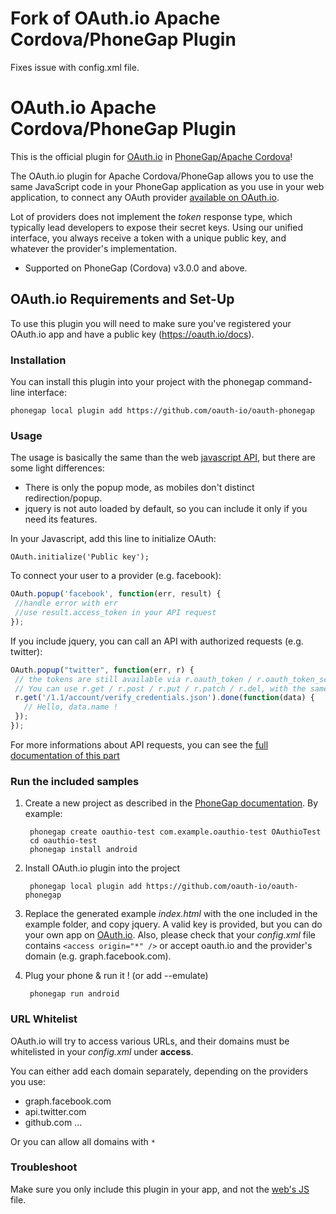 # Fork of OAuth.io Apache Cordova/PhoneGap Plugin
Fixes issue with config.xml file.

# OAuth.io Apache Cordova/PhoneGap Plugin

This is the official plugin for [OAuth.io](https://oauth.io) in [PhoneGap/Apache Cordova](http://incubator.apache.org/cordova/)!

The OAuth.io plugin for Apache Cordova/PhoneGap allows you to use the same JavaScript code in your PhoneGap application as you use in your web application, to connect any OAuth provider [available on OAuth.io](https://oauth.io/providers).

Lot of providers does not implement the _token_ response type, which typically lead developers to expose their secret keys. Using our unified interface, you always receive a token with a unique public key, and whatever the provider's implementation.

* Supported on PhoneGap (Cordova) v3.0.0 and above.


## OAuth.io Requirements and Set-Up

To use this plugin you will need to make sure you've registered your OAuth.io app and have a public key (https://oauth.io/docs).


### Installation

You can install this plugin into your project with the phonegap command-line interface:

	phonegap local plugin add https://github.com/oauth-io/oauth-phonegap


### Usage

The usage is basically the same than the web [javascript API](https://oauth.io/docs/api), but there are some light differences:

 - There is only the popup mode, as mobiles don't distinct redirection/popup.
 - jquery is not auto loaded by default, so you can include it only if you need its features.

In your Javascript, add this line to initialize OAuth:

	OAuth.initialize('Public key');

To connect your user to a provider (e.g. facebook):

 ```javascript
OAuth.popup('facebook', function(err, result) {
  //handle error with err
  //use result.access_token in your API request
});
 ```

If you include jquery, you can call an API with authorized requests (e.g. twitter):

 ```javascript
OAuth.popup("twitter", function(err, r) {
  // the tokens are still available via r.oauth_token / r.oauth_token_secret
  // You can use r.get / r.post / r.put / r.patch / r.del, with the same $.ajax options and syntax
  r.get('/1.1/account/verify_credentials.json').done(function(data) {
    // Hello, data.name !
  });
});
 ```

For more informations about API requests, you can see the [full documentation of this part](https://oauth.io/docs/requests)

### Run the included samples

1. Create a new project as described in the [PhoneGap documentation](http://docs.phonegap.com/en/edge/guide_cli_index.md.html#The%20Command-line%20Interface). By example:

		phonegap create oauthio-test com.example.oauthio-test OAuthioTest
		cd oauthio-test
		phonegap install android

2. Install OAuth.io plugin into the project

		phonegap local plugin add https://github.com/oauth-io/oauth-phonegap

3. Replace the generated example _index.html_ with the one included in the example folder, and copy jquery. A valid key is provided, but you can do your own app on [OAuth.io](https://oauth.io/). Also, please check that your _config.xml_ file contains `<access origin="*" />` or accept oauth.io and the provider's domain (e.g. graph.facebook.com).

4. Plug your phone & run it ! (or add --emulate)

		phonegap run android


### URL Whitelist

OAuth.io will try to access various URLs, and their domains must be whitelisted in your _config.xml_ under **access**.

You can either add each domain separately, depending on the providers you use:

* graph.facebook.com
* api.twitter.com
* github.com
...

Or you can allow all domains with `*`

### Troubleshoot

Make sure you only include this plugin in your app, and not the [web's JS](https://github.com/oauth-io/oauth-js) file.
